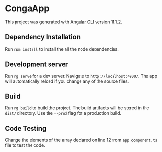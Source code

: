 # CongaApp

This project was generated with [Angular CLI](https://github.com/angular/angular-cli) version 11.1.2.

## Dependency Installation

Run `npm install` to install the all the node dependencies.


## Development server

Run `ng serve` for a dev server. Navigate to `http://localhost:4200/`. The app will automatically reload if you change any of the source files.

## Build

Run `ng build` to build the project. The build artifacts will be stored in the `dist/` directory. Use the `--prod` flag for a production build.

## Code Testing

Change the elements of the array declared on line 12 from `app.component.ts` file to test the code.

